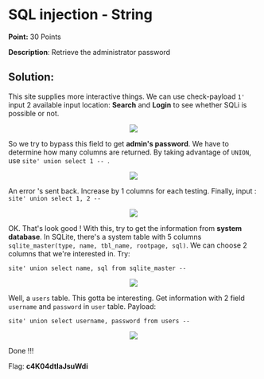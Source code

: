 # SQL injection - String

**Point:** 30 Points

**Description**: Retrieve the administrator password

## Solution:

This site supplies more interactive things. We can use check-payload `1'` input 2 available input location: **Search**  and **Login** to see whether SQLi is possible or not.

<p align="center"><img src="https://user-images.githubusercontent.com/48288606/160246202-9968e454-0bbc-400f-aeb6-f132aa3abf18.png"> </p>

So we try to bypass this field to get **admin's password**. We have to determine how many columns are returned. By taking advantage of `UNION`, use `site' union select 1 -- `.

<p align="center"><img src="https://user-images.githubusercontent.com/48288606/160246287-3e3206ce-e81c-4e63-85de-589435a00428.png"> </p>

An error 's sent back. Increase by 1 columns for each testing. Finally, input : `site' union select 1, 2 -- `

<p align="center"><img src="https://user-images.githubusercontent.com/48288606/160246351-f381b7d1-2169-4c21-a0a9-543e52bab949.png"> </p>

OK. That's look good ! With this, try to get the information from **system database**. In SQLite, there's a system table with 5 columns `sqlite_master(type, name, tbl_name, rootpage, sql)`. We can choose 2 columns that we're interested in. Try:

``` 
site' union select name, sql from sqlite_master -- 
```

<p align="center"><img src="https://user-images.githubusercontent.com/48288606/160246588-82341dc5-e88e-48bc-b2fd-2d1f00a6e25d.png"> </p>

Well, a `users` table. This gotta be interesting. Get information with 2 field `username` and `password` in `user` table. Payload:

```
site' union select username, password from users -- 
```

<p align="center"><img src="https://user-images.githubusercontent.com/48288606/160246762-07eb4056-e19e-4642-9038-e238eb5a1f9c.png"> </p>

Done !!! 

Flag: **c4K04dtIaJsuWdi**


